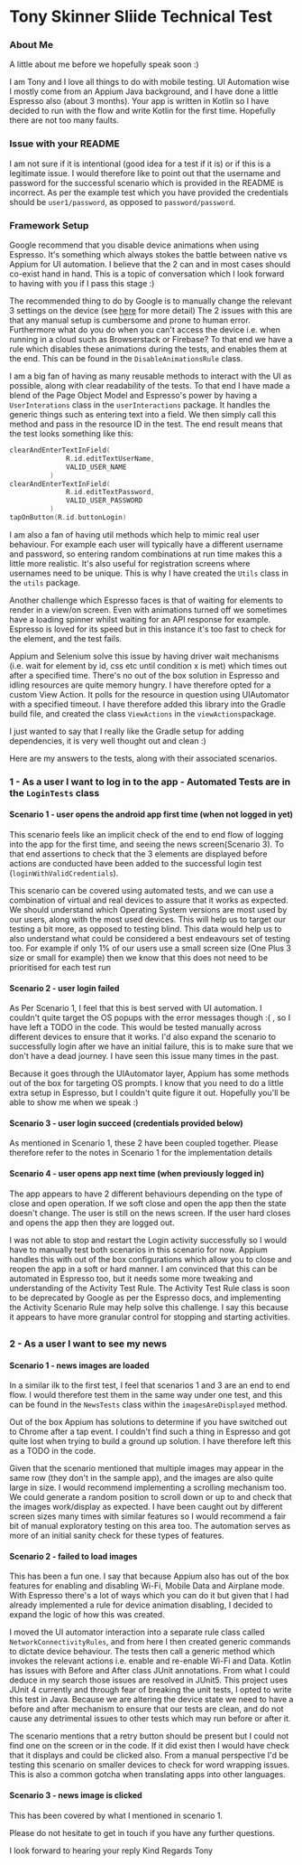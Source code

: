 # Tony Skinner Sliide Technical Test

### About Me
A little about me before we hopefully speak soon :)

I am Tony and I love all things to do with mobile testing. UI Automation wise I mostly come from an Appium Java background, and I have done a little Espresso also (about 3 months).
Your app is written in Kotlin so I have decided to run with the flow and write Kotlin for the first time. Hopefully there are not too many faults.

### Issue with your README
I am not sure if it is intentional (good idea for a test if it is) or if this is a legitimate issue. I would therefore like to point out that the username and password for the successful scenario 
which is provided in the README is incorrect. As per the example test which you have provided the credentials should be `user1/password`, as opposed to `password/password`.

### Framework Setup
Google recommend that you disable device animations when using Espresso. It's something which always stokes the battle between native vs Appium for UI automation.
I believe that the 2 can and in most cases should co-exist hand in hand. This is a topic of conversation which I look forward to having with you if I pass this stage :)

The recommended thing to do by Google is to manually change the relevant 3 settings on the device (see [here](https://developer.android.com/training/testing/espresso/setup#:~:text=Studio%20is%20recommended.-,Set%20up%20your%20test%20environment,Transition%20animation%20scale) for more detail)
The 2 issues with this are that any manual setup is cumbersome and prone to human error. Furthermore what do you do when you can't access the device i.e. when running in a cloud such as Browserstack or Firebase?
To that end we have a rule which disables these animations during the tests, and enables them at the end. This can be found in the `DisableAnimationsRule` class.

I am a big fan of having as many reusable methods to interact with the UI as possible, along with clear readability of the tests. To that end I have made a blend of the Page Object Model and Espresso's power
by having a `UserInterations` class in the `userInteractions` package. It handles the generic things such as entering text into a field. We then simply call this method and pass in the resource ID 
in the test. The end result means that the test looks something like this:

```kotlin   
clearAndEnterTextInField(
              R.id.editTextUserName,
              VALID_USER_NAME
          )
clearAndEnterTextInField(
              R.id.editTextPassword,
              VALID_USER_PASSWORD
          )
tapOnButton(R.id.buttonLogin)
```

I am also a fan of having util methods which help to mimic real user behaviour. For example each user will typically
have a different username and password, so entering random combinations at run time makes this a little more realistic. It's also useful for registration screens where usernames need to be unique.
This is why I have created the `Utils` class in the `utils` package.

Another challenge which Espresso faces is that of waiting for elements to render in a view/on screen. Even with animations turned off we sometimes have a loading spinner whilst waiting for an
API response for example. Espresso is loved for its speed but in this instance it's too fast to check for the element, and the test fails.

Appium and Selenium solve this issue by having driver wait mechanisms (i.e. wait for element by id, css etc until condition x is met) which times out after a specified time. There's no out of the
box solution in Espresso and idling resources are quite memory hungry. I have therefore opted for a custom View Action. It polls for the resource in question using UIAutomator with a specified timeout.
I have therefore added this library into the Gradle build file, and created the class `ViewActions` in the `viewActions`package.

I just wanted to say that I really like the Gradle setup for adding dependencies, it is very well thought out and clean :)

Here are my answers to the tests, along with their associated scenarios.
### 1 - As a user I want to log in to the app - Automated Tests are in the `LoginTests` class

#### Scenario 1 - user opens the android app first time (when not logged in yet)
This scenario feels like an implicit check of the end to end flow of logging into the app for the first time, and seeing the news screen(Scenario 3).
To that end assertions to check that the 3 elements are displayed before actions are conducted have been added to the successful login test (`loginWithValidCredentials`).

This scenario can be covered using automated tests, and we can use a combination of virtual and real devices to assure that it works as expected.
We should understand which Operating System versions are most used by our users, along with the most used devices. This will help us to target our testing a bit more, as opposed to testing blind.
This data would help us to also understand what could be considered a best endeavours set of testing too. For example if only 1% of our users use a small screen size (One Plus 3 size or small for example)
then we know that this does not need to be prioritised for each test run

#### Scenario 2 - user login failed
As Per Scenario 1, I feel that this is best served with UI automation. I couldn't quite target the OS popups with the error messages though :( , so I have left a TODO in the code.
This would be tested manually across different devices to ensure that it works. I'd also expand the scenario to successfully login after we have an initial failure, this is to make sure
that we don't have a dead journey. I have seen this issue many times in the past.

Because it goes through the UIAutomator layer, Appium has some methods out of the box for targeting OS prompts. I know that you need to do a little extra setup in Espresso, but I couldn't quite figure it out. Hopefully you'll be able to show me
when we speak :)

#### Scenario 3 - user login succeed (credentials provided below)
As mentioned in Scenario 1, these 2 have been coupled together. Please therefore refer to the notes in Scenario 1 for the implementation details

#### Scenario 4 - user opens app next time (when previously logged in)
The app appears to have 2 different behaviours depending on the type of close and open operation. If we soft close and open the app then the state doesn't change. The user is still on the news
screen. If the user hard closes and opens the app then they are logged out.

I was not able to stop and restart the Login activity successfully so I would have to manually test both scenarios in this scenario for now. Appium handles this with out of the box configurations
which allow you to close and reopen the app in a soft or hard manner. I am convinced that this can be automated in Espresso too, but it needs some more tweaking and understanding of the Activity Test Rule.
The Activity Test Rule class is soon to be deprecated by Google as per the Espresso docs, and implementing the Activity Scenario Rule may help solve this challenge. I say this because it appears to have more 
granular control for stopping and starting activities. 


##

### 2 - As a user I want to see my news

#### Scenario 1 - news images are loaded
In a similar ilk to the first test, I feel that scenarios 1 and 3 are an end to end flow. I would therefore test them in the same way under one test, and this can be found in
the `NewsTests` class within the `imagesAreDisplayed` method.

Out of the box Appium has solutions to determine if you have switched out to Chrome after a tap event. I couldn't find such a thing in Espresso and got quite lost when trying to
build a ground up solution. I have therefore left this as a TODO in the code.

Given that the scenario mentioned that multiple images may appear in the same row (they don't in the sample app), and the images are also quite large in size. I would recommend implementing
a scrolling mechanism too. We could generate a random position to scroll down or up to and check that the images work/display as expected. I have been caught out by different screen sizes
many times with similar features so I would recommend a fair bit of manual exploratory testing on this area too. The automation serves as more of an initial sanity check for these types of features.

#### Scenario 2 - failed to load images
This has been a fun one. I say that because Appium also has out of the box features for enabling and disabling Wi-Fi, Mobile Data and Airplane mode.
With Espresso there's a lot of ways which you can do it but given that I had already implemented a rule for device animation disabling, I decided to expand the logic of how this was created.

I moved the UI automator interaction into a separate rule class called `NetworkConnectivityRules`, and from here I then created generic commands to dictate device behaviour.
The tests then call a generic method which invokes the relevant actions i.e. enable and re-enable Wi-Fi and Data.
Kotlin has issues with Before and After class JUnit annotations. From what I could deduce in my search those issues are resolved in JUnit5. This project uses JUnit 4 currently and through fear
of breaking the unit tests, I opted to write this test in Java. Because we are altering the device state we need to have a before and after mechanism to ensure that our tests are clean, and do not
cause any detrimental issues to other tests which may run before or after it.

The scenario mentions that a retry button should be present but I could not find one on the screen or in the code. If it did exist then I would have check that it displays and could be clicked also.
From a manual perspective I'd be testing this scenario on smaller devices to check for word wrapping issues. This is also a common gotcha when translating apps into other languages.

#### Scenario 3 - news image is clicked
This has been covered by what I mentioned in scenario 1.

Please do not hesitate to get in touch if you have any further questions.

I look forward to hearing your reply
Kind Regards
Tony
